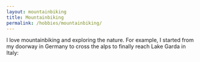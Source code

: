 ```yaml
---
layout: mountainbiking
title: Mountainbiking
permalink: /hobbies/mountainbiking/
---
```


I love mountainbiking and exploring the nature. For example, I started from my doorway in Germany to cross the alps to finally reach Lake Garda in Italy: